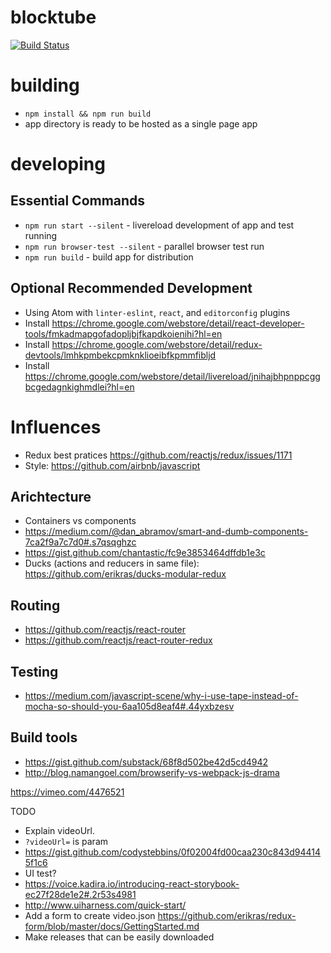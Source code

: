 # blocktube
[![Build Status](https://travis-ci.org/codystebbins/blocktube.svg?branch=master)](https://travis-ci.org/codystebbins/blocktube)

# building
* `npm install && npm run build`
* app directory is ready to be hosted as a single page app

# developing
## Essential Commands
* `npm run start --silent` - livereload development of app and test running
* `npm run browser-test --silent` - parallel browser test run
* `npm run build` - build app for distribution

## Optional Recommended Development
* Using Atom with `linter-eslint`, `react`, and `editorconfig` plugins
* Install https://chrome.google.com/webstore/detail/react-developer-tools/fmkadmapgofadopljbjfkapdkoienihi?hl=en
* Install https://chrome.google.com/webstore/detail/redux-devtools/lmhkpmbekcpmknklioeibfkpmmfibljd
* Install https://chrome.google.com/webstore/detail/livereload/jnihajbhpnppcggbcgedagnkighmdlei?hl=en

# Influences
* Redux best pratices https://github.com/reactjs/redux/issues/1171
* Style: https://github.com/airbnb/javascript

## Arichtecture
* Containers vs components
 * https://medium.com/@dan_abramov/smart-and-dumb-components-7ca2f9a7c7d0#.s7qsqghzc
 * https://gist.github.com/chantastic/fc9e3853464dffdb1e3c
* Ducks (actions and reducers in same file): https://github.com/erikras/ducks-modular-redux

## Routing
  * https://github.com/reactjs/react-router
  * https://github.com/reactjs/react-router-redux

## Testing
 * https://medium.com/javascript-scene/why-i-use-tape-instead-of-mocha-so-should-you-6aa105d8eaf4#.44yxbzesv

## Build tools
 * https://gist.github.com/substack/68f8d502be42d5cd4942
 * http://blog.namangoel.com/browserify-vs-webpack-js-drama


https://vimeo.com/4476521

TODO
* Explain videoUrl.
 * `?videoUrl=` is param
 * https://gist.github.com/codystebbins/0f02004fd00caa230c843d944145f1c6
* UI test?
 * https://voice.kadira.io/introducing-react-storybook-ec27f28de1e2#.2r53s4981
 * http://www.uiharness.com/quick-start/
* Add a form to create video.json https://github.com/erikras/redux-form/blob/master/docs/GettingStarted.md
* Make releases that can be easily downloaded
